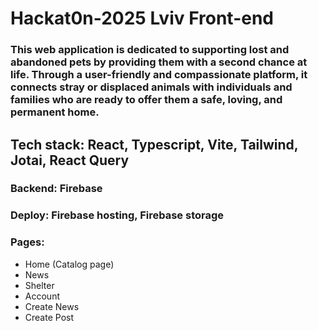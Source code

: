 # Hackat0n-2025 Lviv Front-end

### This web application is dedicated to supporting lost and abandoned pets by providing them with a second chance at life. Through a user-friendly and compassionate platform, it connects stray or displaced animals with individuals and families who are ready to offer them a safe, loving, and permanent home.

## Tech stack: React, Typescript, Vite, Tailwind, Jotai, React Query

### Backend: Firebase

### Deploy: Firebase hosting, Firebase storage

### Pages:

-  Home (Catalog page)
-  News
-  Shelter
-  Account
-  Create News
-  Create Post
